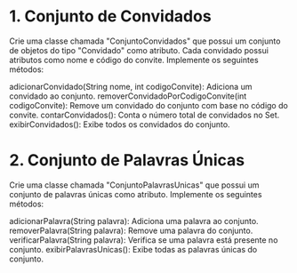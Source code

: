 # 1. Conjunto de Convidados
   Crie uma classe chamada "ConjuntoConvidados" que possui um conjunto de objetos do tipo "Convidado" como atributo. Cada convidado possui atributos como nome e código do convite. Implemente os seguintes métodos:

adicionarConvidado(String nome, int codigoConvite): Adiciona um convidado ao conjunto.
removerConvidadoPorCodigoConvite(int codigoConvite): Remove um convidado do conjunto com base no código do convite.
contarConvidados(): Conta o número total de convidados no Set.
exibirConvidados(): Exibe todos os convidados do conjunto.


# 2. Conjunto de Palavras Únicas
   Crie uma classe chamada "ConjuntoPalavrasUnicas" que possui um conjunto de palavras únicas como atributo. Implemente os seguintes métodos:

adicionarPalavra(String palavra): Adiciona uma palavra ao conjunto.
removerPalavra(String palavra): Remove uma palavra do conjunto.
verificarPalavra(String palavra): Verifica se uma palavra está presente no conjunto.
exibirPalavrasUnicas(): Exibe todas as palavras únicas do conjunto.